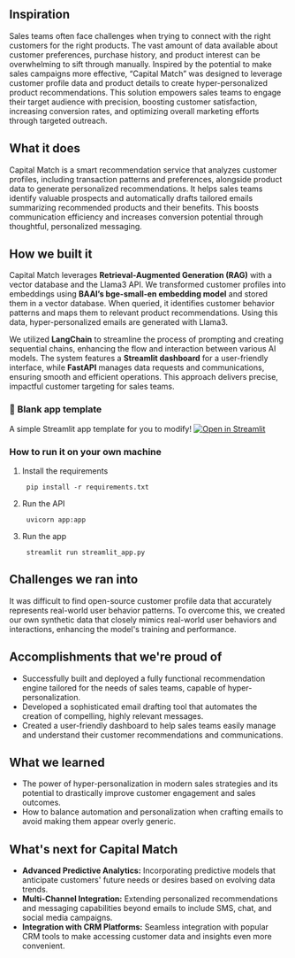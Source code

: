 ## Inspiration
Sales teams often face challenges when trying to connect with the right customers for the right products. The vast amount of data available about customer preferences, purchase history, and product interest can be overwhelming to sift through manually. Inspired by the potential to make sales campaigns more effective, “Capital Match” was designed to leverage customer profile data and product details to create hyper-personalized product recommendations. This solution empowers sales teams to engage their target audience with precision, boosting customer satisfaction, increasing conversion rates, and optimizing overall marketing efforts through targeted outreach.

## What it does
Capital Match is a smart recommendation service that analyzes customer profiles, including transaction patterns and preferences, alongside product data to generate personalized recommendations. It helps sales teams identify valuable prospects and automatically drafts tailored emails summarizing recommended products and their benefits. This boosts communication efficiency and increases conversion potential through thoughtful, personalized messaging.

## How we built it
Capital Match leverages **Retrieval-Augmented Generation (RAG)** with a vector database and the Llama3 API. We transformed customer profiles into embeddings using **BAAI’s bge-small-en embedding model** and stored them in a vector database. When queried, it identifies customer behavior patterns and maps them to relevant product recommendations. Using this data, hyper-personalized emails are generated with Llama3.

We utilized **LangChain** to streamline the process of prompting and creating sequential chains, enhancing the flow and interaction between various AI models. The system features a **Streamlit dashboard** for a user-friendly interface, while **FastAPI** manages data requests and communications, ensuring smooth and efficient operations. This approach delivers precise, impactful customer targeting for sales teams. 

### 🎈 Blank app template
A simple Streamlit app template for you to modify!
[![Open in Streamlit](https://static.streamlit.io/badges/streamlit_badge_black_white.svg)](https://blank-app-template.streamlit.app/)

### How to run it on your own machine
1. Install the requirements
   ```commandline
    pip install -r requirements.txt
   ```
2. Run the API
    ```commandline
     uvicorn app:app
   ```
3. Run the app
   ```commandline
    streamlit run streamlit_app.py
   ```
   
## Challenges we ran into
It was difficult to find open-source customer profile data that accurately represents real-world user behavior patterns. To overcome this, we created our own synthetic data that closely mimics real-world user behaviors and interactions, enhancing the model's training and performance.

## Accomplishments that we're proud of
- Successfully built and deployed a fully functional recommendation engine tailored for the needs of sales teams, capable of hyper-personalization.
- Developed a sophisticated email drafting tool that automates the creation of compelling, highly relevant messages.
- Created a user-friendly dashboard to help sales teams easily manage and understand their customer recommendations and communications.

## What we learned
- The power of hyper-personalization in modern sales strategies and its potential to drastically improve customer engagement and sales outcomes.
- How to balance automation and personalization when crafting emails to avoid making them appear overly generic.

## What's next for Capital Match
- **Advanced Predictive Analytics:** Incorporating predictive models that anticipate customers' future needs or desires based on evolving data trends.
- **Multi-Channel Integration:** Extending personalized recommendations and messaging capabilities beyond emails to include SMS, chat, and social media campaigns.
- **Integration with CRM Platforms:** Seamless integration with popular CRM tools to make accessing customer data and insights even more convenient.
